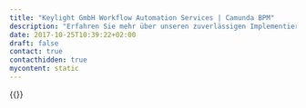 ```yaml
---
title: "Keylight GmbH Workflow Automation Services | Camunda BPM"
description: "Erfahren Sie mehr über unseren zuverlässigen Implementierungspartner Keylight GmbH. Camunda ist der Marktführer für Workflow-Automatisierung und Geschäftsprozessmanagement. Holen Sie sich heute Ihre 30-Tage-Testversion."
date: 2017-10-25T10:39:22+02:00
draft: false
contact: true
contacthidden: true
mycontent: static
---
```

{{<partner-single
company="keylight GmbH"
type="si"
website="https://www.keylight.de"
countrycode="DE"
city="Berlin"
description="<p>keylight is the partner of choice for building and monetizing long-term customer relationships around customer-centric, scalable, digital business models.</p>"
siregion="dach,emea"
level="basic"
logo="//images.ctfassets.net/vpidbgnakfvf/7yMxJHzq80oycUsmK2Ku4o/6caf1446dc59aa9ddc260f7625cedd37/keylightGmbH.png">}}